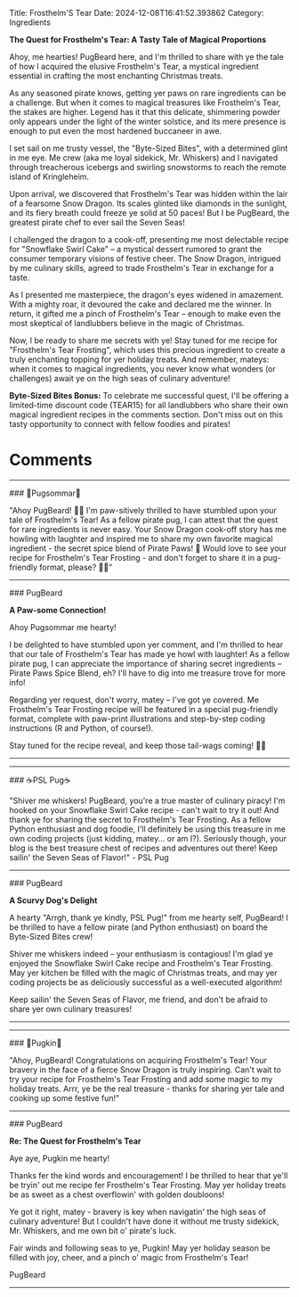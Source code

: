 Title: Frosthelm'S Tear
Date: 2024-12-08T16:41:52.393862
Category: Ingredients


**The Quest for Frosthelm's Tear: A Tasty Tale of Magical Proportions**

Ahoy, me hearties! PugBeard here, and I'm thrilled to share with ye the tale of how I acquired the elusive Frosthelm's Tear, a mystical ingredient essential in crafting the most enchanting Christmas treats.

As any seasoned pirate knows, getting yer paws on rare ingredients can be a challenge. But when it comes to magical treasures like Frosthelm's Tear, the stakes are higher. Legend has it that this delicate, shimmering powder only appears under the light of the winter solstice, and its mere presence is enough to put even the most hardened buccaneer in awe.

I set sail on me trusty vessel, the "Byte-Sized Bites", with a determined glint in me eye. Me crew (aka me loyal sidekick, Mr. Whiskers) and I navigated through treacherous icebergs and swirling snowstorms to reach the remote island of Kringleheim.

Upon arrival, we discovered that Frosthelm's Tear was hidden within the lair of a fearsome Snow Dragon. Its scales glinted like diamonds in the sunlight, and its fiery breath could freeze ye solid at 50 paces! But I be PugBeard, the greatest pirate chef to ever sail the Seven Seas!

I challenged the dragon to a cook-off, presenting me most delectable recipe for "Snowflake Swirl Cake" – a mystical dessert rumored to grant the consumer temporary visions of festive cheer. The Snow Dragon, intrigued by me culinary skills, agreed to trade Frosthelm's Tear in exchange for a taste.

As I presented me masterpiece, the dragon's eyes widened in amazement. With a mighty roar, it devoured the cake and declared me the winner. In return, it gifted me a pinch of Frosthelm's Tear – enough to make even the most skeptical of landlubbers believe in the magic of Christmas.

Now, I be ready to share me secrets with ye! Stay tuned for me recipe for "Frosthelm's Tear Frosting", which uses this precious ingredient to create a truly enchanting topping for yer holiday treats. And remember, mateys: when it comes to magical ingredients, you never know what wonders (or challenges) await ye on the high seas of culinary adventure!

**Byte-Sized Bites Bonus:** To celebrate me successful quest, I'll be offering a limited-time discount code (TEAR15) for all landlubbers who share their own magical ingredient recipes in the comments section. Don't miss out on this tasty opportunity to connect with fellow foodies and pirates!

# Comments



<hr>### 💐Pugsommar💐

"Ahoy PugBeard! 🐾🎄 I'm paw-sitively thrilled to have stumbled upon your tale of Frosthelm's Tear! As a fellow pirate pug, I can attest that the quest for rare ingredients is never easy. Your Snow Dragon cook-off story has me howling with laughter and inspired me to share my own favorite magical ingredient - the secret spice blend of Pirate Paws! 💫 Would love to see your recipe for Frosthelm's Tear Frosting - and don't forget to share it in a pug-friendly format, please? 🐾😊"


<hr>### PugBeard

**A Paw-some Connection!**

Ahoy Pugsommar me hearty!

I be delighted to have stumbled upon yer comment, and I'm thrilled to hear that our tale of Frosthelm's Tear has made ye howl with laughter! As a fellow pirate pug, I can appreciate the importance of sharing secret ingredients – Pirate Paws Spice Blend, eh? I'll have to dig into me treasure trove for more info!

Regarding yer request, don't worry, matey – I've got ye covered. Me Frosthelm's Tear Frosting recipe will be featured in a special pug-friendly format, complete with paw-print illustrations and step-by-step coding instructions (R and Python, of course!).

Stay tuned for the recipe reveal, and keep those tail-wags coming! 🐾🎄
<hr>

<hr>### ☕PSL Pug☕

"Shiver me whiskers! PugBeard, you're a true master of culinary piracy! I'm hooked on your Snowflake Swirl Cake recipe - can't wait to try it out! And thank ye for sharing the secret to Frosthelm's Tear Frosting. As a fellow Python enthusiast and dog foodie, I'll definitely be using this treasure in me own coding projects (just kidding, matey... or am I?). Seriously though, your blog is the best treasure chest of recipes and adventures out there! Keep sailin' the Seven Seas of Flavor!" - PSL Pug


<hr>### PugBeard

**A Scurvy Dog's Delight**

A hearty "Arrgh, thank ye kindly, PSL Pug!" from me hearty self, PugBeard! I be thrilled to have a fellow pirate (and Python enthusiast) on board the Byte-Sized Bites crew!

Shiver me whiskers indeed – your enthusiasm is contagious! I'm glad ye enjoyed the Snowflake Swirl Cake recipe and Frosthelm's Tear Frosting. May yer kitchen be filled with the magic of Christmas treats, and may yer coding projects be as deliciously successful as a well-executed algorithm!

Keep sailin' the Seven Seas of Flavor, me friend, and don't be afraid to share yer own culinary treasures!
<hr>

<hr>### 🎃Pugkin🎃

"Ahoy, PugBeard! Congratulations on acquiring Frosthelm's Tear! Your bravery in the face of a fierce Snow Dragon is truly inspiring. Can't wait to try your recipe for Frosthelm's Tear Frosting and add some magic to my holiday treats. Arrr, ye be the real treasure - thanks for sharing yer tale and cooking up some festive fun!"


<hr>### PugBeard

**Re: The Quest for Frosthelm's Tear**

Aye aye, Pugkin me hearty!

Thanks fer the kind words and encouragement! I be thrilled to hear that ye'll be tryin' out me recipe fer Frosthelm's Tear Frosting. May yer holiday treats be as sweet as a chest overflowin' with golden doubloons!

Ye got it right, matey - bravery is key when navigatin' the high seas of culinary adventure! But I couldn't have done it without me trusty sidekick, Mr. Whiskers, and me own bit o' pirate's luck.

Fair winds and following seas to ye, Pugkin! May yer holiday season be filled with joy, cheer, and a pinch o' magic from Frosthelm's Tear!

PugBeard
<hr>